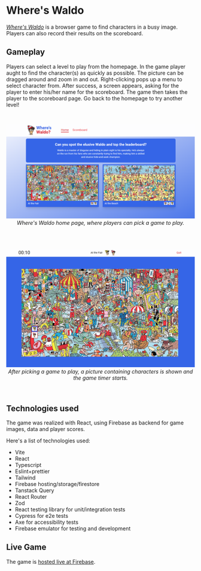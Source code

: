 # Where's Waldo

[_Where's Waldo_](https://whereswaldo-dev.web.app/) is a browser game to find characters in a busy image. Players can also record their results on the scoreboard.

## Gameplay

Players can select a level to play from the homepage. In the game player aught to find the character(s) as quickly as possible.
The picture can be dragged around and zoom in and out. Right-clicking pops up a menu to select character from.
After success, a screen appears, asking for the player to enter his/her name for the scoreboard. The game then takes the player
to the scoreboard page. Go back to the homepage to try another level!

<br />
<p align="center">
    <img src="./readme_img/waldohome.png" alt="Where's Waldo home page" width="700">
    <br />
    <em>Where's Waldo home page, where players can pick a game to play.</em>
</p>

<br />
<br />
<p align="center">
    <img src="./readme_img/waldogame.png" alt="Where's Waldo game page" width="700">
    <br />
    <em>After picking a game to play, a picture containing characters is shown and the game timer starts.</em>
</p>
<br />

## Technologies used

The game was realized with React, using Firebase as backend for game images, data and player scores.

Here's a list of technologies used:

- Vite
- React
- Typescript
- Eslint+prettier
- Tailwind
- Firebase hosting/storage/firestore
- Tanstack Query
- React Router
- Zod
- React testing library for unit/integration tests
- Cypress for e2e tests
- Axe for accessibility tests
- Firebase emulator for testing and development

## Live Game

The game is [hosted live at Firebase](https://whereswaldo-dev.web.app/).
